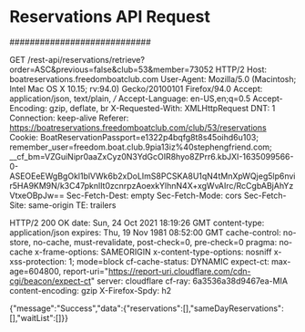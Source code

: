 # Reservations API Request #
############################

GET /rest-api/reservations/retrieve?order=ASC&previous=false&club=53&member=73052 HTTP/2
Host: boatreservations.freedomboatclub.com
User-Agent: Mozilla/5.0 (Macintosh; Intel Mac OS X 10.15; rv:94.0) Gecko/20100101 Firefox/94.0
Accept: application/json, text/plain, */*
Accept-Language: en-US,en;q=0.5
Accept-Encoding: gzip, deflate, br
X-Requested-With: XMLHttpRequest
DNT: 1
Connection: keep-alive
Referer: https://boatreservations.freedomboatclub.com/club/53/reservations
Cookie: BoatReservationPassport=e1322p4bqfg8t8s45oihd6u103; remember_user=freedom.boat.club.9pia13iz%40stephengfriend.com; __cf_bm=VZGuiNipr0aaZxCyz0N3YdGcOIR8hyo8ZPrr6.kbJXI-1635099566-0-ASEOEeEWgBgOkl1blVWk6b2xDoLImS8PCSKA8U1qN4tMnXpWQjeg5lp6nvir5HA9KM9N/k3C47pknlIt0zcnrpzAoexkYlhnN4X+xgWvAIrc/RcCgbABjAhYzVtxeOBpJw==
Sec-Fetch-Dest: empty
Sec-Fetch-Mode: cors
Sec-Fetch-Site: same-origin
TE: trailers

HTTP/2 200 OK
date: Sun, 24 Oct 2021 18:19:26 GMT
content-type: application/json
expires: Thu, 19 Nov 1981 08:52:00 GMT
cache-control: no-store, no-cache, must-revalidate, post-check=0, pre-check=0
pragma: no-cache
x-frame-options: SAMEORIGIN
x-content-type-options: nosniff
x-xss-protection: 1; mode=block
cf-cache-status: DYNAMIC
expect-ct: max-age=604800, report-uri="https://report-uri.cloudflare.com/cdn-cgi/beacon/expect-ct"
server: cloudflare
cf-ray: 6a3536a38d9467ea-MIA
content-encoding: gzip
X-Firefox-Spdy: h2

{"message":"Success","data":{"reservations":[],"sameDayReservations":[],"waitList":[]}}

